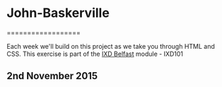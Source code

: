 # John-Baskerville
==================

Each week we'll build on this project as we take you through HTML and CSS. This exercise is part of the [IXD Belfast](http://ixdbelfast.org) module - IXD101

2nd November 2015
-----------------
